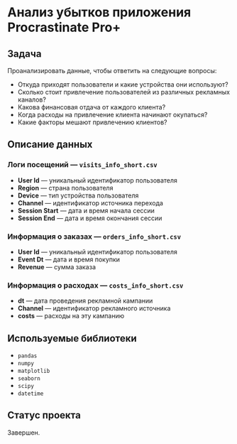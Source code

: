 # Анализ убытков приложения Procrastinate Pro+

## Задача

Проанализировать данные, чтобы ответить на следующие вопросы:
- Откуда приходят пользователи и какие устройства они используют?
- Сколько стоит привлечение пользователей из различных рекламных каналов?
- Какова финансовая отдача от каждого клиента?
- Когда расходы на привлечение клиента начинают окупаться?
- Какие факторы мешают привлечению клиентов?

## Описание данных

### Логи посещений — `visits_info_short.csv`
- **User Id** — уникальный идентификатор пользователя
- **Region** — страна пользователя
- **Device** — тип устройства пользователя
- **Channel** — идентификатор источника перехода
- **Session Start** — дата и время начала сессии
- **Session End** — дата и время окончания сессии

### Информация о заказах — `orders_info_short.csv`
- **User Id** — уникальный идентификатор пользователя
- **Event Dt** — дата и время покупки
- **Revenue** — сумма заказа

### Информация о расходах — `costs_info_short.csv`
- **dt** — дата проведения рекламной кампании
- **Channel** — идентификатор рекламного источника
- **costs** — расходы на эту кампанию

## Используемые библиотеки

- `pandas`
- `numpy`
- `matplotlib`
- `seaborn` 
- `scipy`
- `datetime`

## Статус проекта

Завершен.
